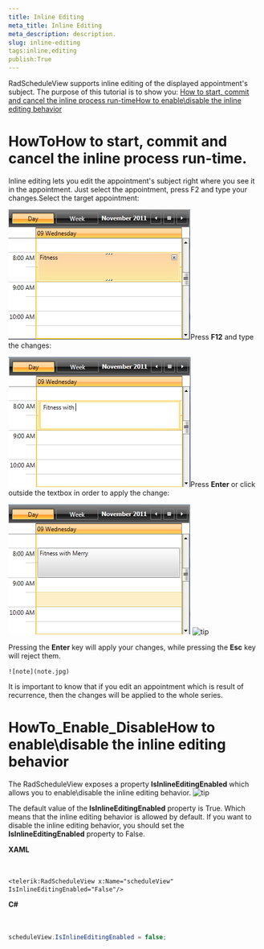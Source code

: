 ```yaml
---
title: Inline Editing
meta_title: Inline Editing
meta_description: description.
slug: inline-editing
tags:inline,editing
publish:True
---
```



RadScheduleView supports inline editing of the displayed appointment's subject. The purpose of this tutorial is to show you:
	[How to start, commit and cancel the inline process run-time](#HowTo)[How to enable\disable the inline editing behavior](#HowTo_Enable_Disable)

# HowToHow to start, commit and cancel the inline process run-time.

Inline editing lets you edit the appointment's subject right where you see it in the appointment. Just select the appointment, press F2 and type your changes.Select the target appointment:
          	

![radscheduleview inline editing 01](../Media/radscheduleview_inline_editing_01.png)Press __F12__ and type the changes:
          	

![radscheduleview inline editing 02](../Media/radscheduleview_inline_editing_02.png)Press __Enter__ or click outside the textbox in order to apply the change:
          	

![radscheduleview inline editing 03](../Media/radscheduleview_inline_editing_03.png)
    ![tip](tip.jpg)
    	

Pressing the __Enter__ key will apply your changes, while pressing the __Esc__ key will reject them.


    ![note](note.jpg)
    	

It is important to know that if you edit an appointment which is result of recurrence, then the changes will be applied to the whole series.

# HowTo_Enable_DisableHow to enable\disable the inline editing behavior

The RadScheduleView exposes a property __IsInlineEditingEnabled__ which allows you to enable\disable the inline editing behavior.
    ![tip](tip.jpg)
    	

The default value of the __IsInlineEditingEnabled__ property is True. Which means that the inline editing behavior is allowed by default.
      	If you want to disable the inline editing behavior, you should set the __IsInlineEditingEnabled__ property to False.
      	


 __XAML__
    

```XAML


<telerik:RadScheduleView x:Name="scheduleView" IsInlineEditingEnabled="False"/>

```




 __C#__
    

```C#


scheduleView.IsInlineEditingEnabled = false;

```


